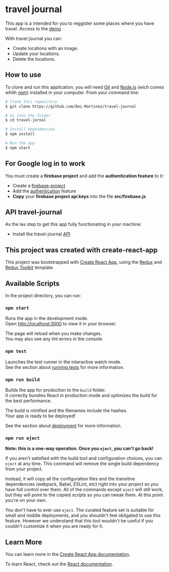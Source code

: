 # travel journal
This app is a intended for you to reggister some places where you have travel.
Access to the [demo](https://travel-journal-f0167.firebaseapp.com/)

With travel journal you can:
* Create locations with an image.
* Update your locations.
* Delete the locations.


## How to use
To clone and run this application, you will need [Git](https://git-scm.com/) and [Node.js](https://nodejs.org/en/download/) (wich comes whith [npm](https://www.npmjs.com/)) installed in your computer.
From your command line:
```bash
# Clone this repository
$ git clone https://github.com/Emi-Martinez/travel-journal

# Go into the folder
$ cd travel-jornal

# Install dependencies
$ npm install

# Run the app
$ npm start
```

## For Google log in to work
You must create a **firebase project** and add the **authentication feature** to it:
* Create a [firebase-project](https://firebase.google.com/docs/web/setup#create-project)
* Add the [authentication](https://firebase.google.com/docs/auth/web/google-signin#before_you_begin) feature
* **Copy** your **firebase project api keys** into the file **src/firebase.js**

## API travel-journal
As the las step to get this app fully functionating in your machine:
* Install the travel-journal [API](https://github.com/Emi-Martinez/travel-journal-backend)

## This project was created with create-react-app

This project was bootstrapped with [Create React App](https://github.com/facebook/create-react-app), using the [Redux](https://redux.js.org/) and [Redux Toolkit](https://redux-toolkit.js.org/) template.

## Available Scripts

In the project directory, you can run:

### `npm start`

Runs the app in the development mode.\
Open [http://localhost:3000](http://localhost:3000) to view it in your browser.

The page will reload when you make changes.\
You may also see any lint errors in the console.

### `npm test`

Launches the test runner in the interactive watch mode.\
See the section about [running tests](https://facebook.github.io/create-react-app/docs/running-tests) for more information.

### `npm run build`

Builds the app for production to the `build` folder.\
It correctly bundles React in production mode and optimizes the build for the best performance.

The build is minified and the filenames include the hashes.\
Your app is ready to be deployed!

See the section about [deployment](https://facebook.github.io/create-react-app/docs/deployment) for more information.

### `npm run eject`

**Note: this is a one-way operation. Once you `eject`, you can't go back!**

If you aren't satisfied with the build tool and configuration choices, you can `eject` at any time. This command will remove the single build dependency from your project.

Instead, it will copy all the configuration files and the transitive dependencies (webpack, Babel, ESLint, etc) right into your project so you have full control over them. All of the commands except `eject` will still work, but they will point to the copied scripts so you can tweak them. At this point you're on your own.

You don't have to ever use `eject`. The curated feature set is suitable for small and middle deployments, and you shouldn't feel obligated to use this feature. However we understand that this tool wouldn't be useful if you couldn't customize it when you are ready for it.

## Learn More

You can learn more in the [Create React App documentation](https://facebook.github.io/create-react-app/docs/getting-started).

To learn React, check out the [React documentation](https://reactjs.org/).
